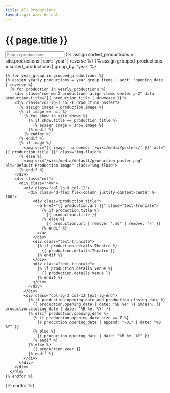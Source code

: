 ```yaml
---
title: All Productions
layout: git-wiki-default
---
```


<div class="container-lg">
  <h1>{{ page.title }}</h1>
  <!-- Filter input -->
  <input class="form-control mb-3" id="productionFilter" type="text" placeholder="Search productions...">
  <!-- Productions -->
  {% assign sorted_productions = site.productions | sort: 'year' | reverse %}
  {% assign grouped_productions = sorted_productions | group_by: 'year' %}

    {% for year_group in grouped_productions %}
    {% assign yearly_productions = year_group.items | sort: 'opening_date' | reverse %}
      {% for production in yearly_productions %}
        <div class="row mb-2 productions align-items-center p-2" data-production-title="{{ production.title | downcase }}">
        <div class="col-lg-1 col-1 production_poster">
          {% assign image = production.image %}
          {% if image == nil %}
            {% for show in site.shows %}
              {% if show.title == production.title %}
                {% assign image = show.image %}
              {% endif %}
            {% endfor %}
          {% endif %}
          {% if image %}
            <img src="{{ image | prepend: '/wiki/media/posters/' }}" alt="{{ production.title }}" class="img-fluid">
          {% else %}
            <img src="/wiki/media/default/production_poster.png" alt="Default Production Image" class="img-fluid">
          {% endif %}
        </div>
        <div class="col">
          <div class="row">
            <div class="col-lg-9 col-12">
              <div class="d-flex flex-column justify-content-center h-100">
                <div class="production_title">
                  <a href="{{ production.url }}" class="text-truncate">
                    {% if production.title %}
                      {{ production.title }}
                    {% else %}
                      {{ production.url | remove: '.md' | remove: '/' }}
                    {% endif %}
                  </a>
                </div>
                <div class="text-truncate">
                  {% if production.details.Theatre %}
                    {{ production.details.Theatre }}
                  {% endif %}
                </div>
                <div class="text-truncate">
                  {% if production.details.Venue %}
                    {{ production.details.Venue }}
                  {% endif %}
                </div>
              </div>
            </div>
            <div class="col-lg-3 col-12 text-lg-end"> 
              {% if production.opening_date and production.closing_date %}
                {{ production.opening_date | date: "%B %e" }} &mdash; {{ production.closing_date | date: "%B %e, %Y" }}
              {% elsif production.opening_date %}
                {% if production.opening_date.size == 7 %}
                  {{ production.opening_date | append: "-01" | date: "%B %Y" }}
                {% else %}
                  {{ production.opening_date | date: "%B %e, %Y" }}
                {% endif %}
              {% else %}
                {{ production.year }}
              {% endif %}
            </div>
          </div>
        </div>
      </div>
    {% endfor %}
  {% endfor %}
</div>

<script>
$(document).ready(function() {
  // Click event for productions
  $(".productions").click(function() {
    window.location = $(this).find("a").attr("href");
    return false;
  });

  // Filter function for productions
  $("#productionFilter").on("keyup", function() {
    var value = $(this).val().toLowerCase();
    $(".productions").filter(function() {
      $(this).toggle($(this).data('production-title').indexOf(value) > -1)
    });
  });
});
</script>
